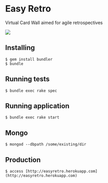 # Easy Retro

Virtual Card Wall aimed for agile retrospectives

[![](http://travis-ci.org/thiagotnunes/easy-retro.png)](http://travis-ci.org/thiagotnunes/easy-retro)

## Installing

    $ gem install bundler
    $ bundle

## Running tests

    $ bundle exec rake spec

## Running application

    $ bundle exec rake start

## Mongo
    
    $ mongod --dbpath /some/existing/dir

## Production

    $ access [http://easyretro.herokuapp.com](http://easyretro.herokuapp.com)
